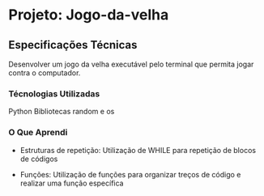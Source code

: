 # Projeto: Jogo-da-velha

## Especificações Técnicas
Desenvolver um jogo da velha executável pelo terminal que permita jogar contra o computador.

### Técnologias Utilizadas
Python
Bibliotecas random e os

### O Que Aprendi
- Estruturas de repetição: Utilização de WHILE para repetição de blocos de  códigos

- Funções: Utilização de funções para organizar treços de código e realizar uma função específica